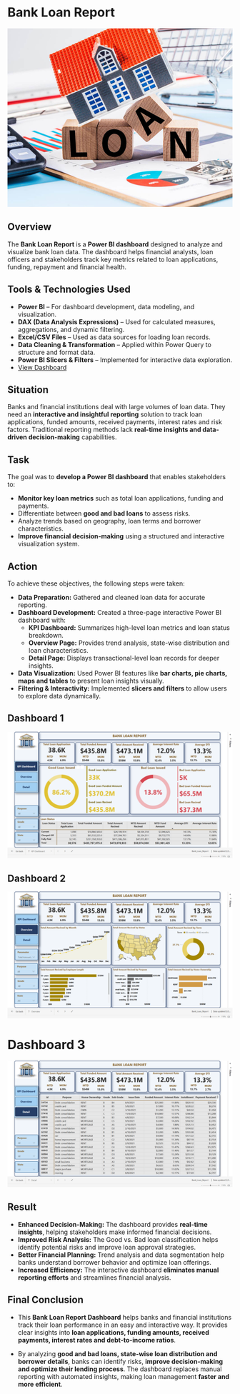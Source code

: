 # Bank Loan Report
<img src="https://github.com/bhaskarkumar222/Bank-Loan-Report/blob/802bf5f028c312227bb78052da9bf77eff32f8aa/Image/Image.jpg" alt="Bank Loan" width="1000" height="400"/>

## Overview
The **Bank Loan Report** is a **Power BI dashboard** designed to analyze and visualize bank loan data. The dashboard helps financial analysts, loan officers and stakeholders track key metrics related to loan applications, funding, repayment and financial health.

## Tools & Technologies Used
- **Power BI** – For dashboard development, data modeling, and visualization.
- **DAX (Data Analysis Expressions)** – Used for calculated measures, aggregations, and dynamic filtering.
- **Excel/CSV Files** – Used as data sources for loading loan records.
- **Data Cleaning & Transformation** – Applied within Power Query to structure and format data.
- **Power BI Slicers & Filters** – Implemented for interactive data exploration.
- <a href="https://app.powerbi.com/view?r=eyJrIjoiN2VkNzc0NDUtZjdjYi00NzI3LTllZDAtZWYxNGYwYzhmMzZiIiwidCI6ImRmODY3OWNkLWE4MGUtNDVkOC05OWFjLWM4M2VkN2ZmOTVhMCJ9">View Dashboard</a>

## Situation
Banks and financial institutions deal with large volumes of loan data. They need an **interactive and insightful reporting** solution to track loan applications, funded amounts, received payments, interest rates and risk factors. Traditional reporting methods lack **real-time insights and data-driven decision-making** capabilities.

## Task 
The goal was to **develop a Power BI dashboard** that enables stakeholders to:
- **Monitor key loan metrics** such as total loan applications, funding and payments.
- Differentiate between **good and bad loans** to assess risks.
- Analyze trends based on geography, loan terms and borrower characteristics.
- **Improve financial decision-making** using a structured and interactive visualization system.

## Action
To achieve these objectives, the following steps were taken:
* **Data Preparation:** Gathered and cleaned loan data for accurate reporting.
* **Dashboard Development:** Created a three-page interactive Power BI dashboard with:
  - **KPI Dashboard:** Summarizes high-level loan metrics and loan status breakdown.
  - **Overview Page:** Provides trend analysis, state-wise distribution and loan characteristics.
  - **Detail Page:** Displays transactional-level loan records for deeper insights.
* **Data Visualization:** Used Power BI features like **bar charts, pie charts, maps and tables** to present loan insights visually.
* **Filtering & Interactivity:** Implemented **slicers and filters** to allow users to explore data dynamically.

## Dashboard 1
![KPI Dashboard](https://github.com/bhaskarkumar222/Bank-Loan-Report/blob/802bf5f028c312227bb78052da9bf77eff32f8aa/Image/Dashboard%201.png)

## Dashboard 2
![Overview Dashboard](https://github.com/bhaskarkumar222/Bank-Loan-Report/blob/802bf5f028c312227bb78052da9bf77eff32f8aa/Image/Dashboard%202.png)

# Dashboard 3
![Detail Dashboard](https://github.com/bhaskarkumar222/Bank-Loan-Report/blob/802bf5f028c312227bb78052da9bf77eff32f8aa/Image/Dashboard%203.png)

## Result
- **Enhanced Decision-Making:** The dashboard provides **real-time insights**, helping stakeholders make informed financial decisions.
- **Improved Risk Analysis:** The Good vs. Bad loan classification helps identify potential risks and improve loan approval strategies.
- **Better Financial Planning:** Trend analysis and data segmentation help banks understand borrower behavior and optimize loan offerings.
- **Increased Efficiency:** The interactive dashboard **eliminates manual reporting efforts** and streamlines financial analysis.

## Final Conclusion
- This **Bank Loan Report Dashboard** helps banks and financial institutions track their loan performance in an easy and interactive way. It provides clear insights into **loan applications, funding amounts, received payments, interest rates and debt-to-income ratios**.

- By analyzing **good and bad loans, state-wise loan distribution and borrower details**, banks can identify risks, **improve decision-making and optimize their lending process**. The dashboard replaces manual reporting with automated insights, making loan management **faster and more efficient**.

